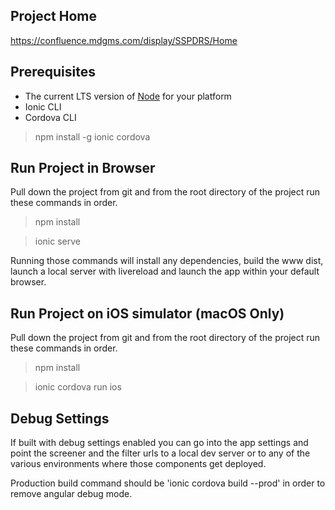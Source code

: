 ## Project Home ##
https://confluence.mdgms.com/display/SSPDRS/Home

## Prerequisites ##
- The current LTS version of [Node](https://nodejs.org/en/download/) for your platform
- Ionic CLI
- Cordova CLI

> npm install -g ionic cordova

## Run Project in Browser ##
Pull down the project from git and from the root directory of the project run
these commands in order.
> npm install

> ionic serve

Running those commands will install any dependencies, build the www dist, launch
a local server with livereload and launch the app within your default browser.

## Run Project on iOS simulator (macOS Only) ##
Pull down the project from git and from the root directory of the project run
these commands in order.
> npm install

> ionic cordova run ios

## Debug Settings
If built with debug settings enabled you can go into the app settings and point the screener and the filter urls to a local dev server or to any of the various environments where those components get deployed.

Production build command should be 'ionic cordova build --prod' in order to remove angular debug mode.
